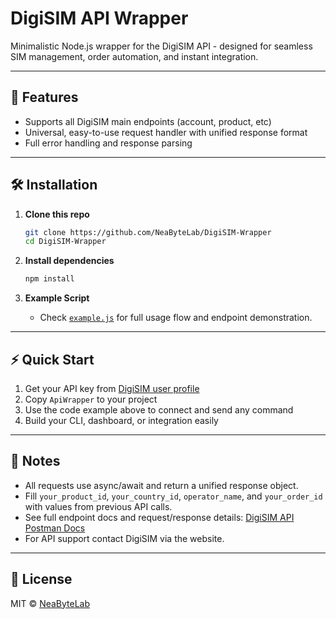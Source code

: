 # DigiSIM API Wrapper

Minimalistic Node.js wrapper for the DigiSIM API - designed for seamless SIM management, order automation, and instant integration. 

---

## 🚀 Features

* Supports all DigiSIM main endpoints (account, product, etc)
* Universal, easy-to-use request handler with unified response format
* Full error handling and response parsing

---

## 🛠️ Installation

1. **Clone this repo**
   ```sh
   git clone https://github.com/NeaByteLab/DigiSIM-Wrapper
   cd DigiSIM-Wrapper
   ```
2. **Install dependencies**
   ```sh
   npm install
   ```

3. **Example Script**

   - Check [`example.js`](./example.js) for full usage flow and endpoint demonstration.

---

## ⚡ Quick Start

1. Get your API key from [DigiSIM user profile](https://digisim.co/panel/user-profile)
2. Copy `ApiWrapper` to your project
3. Use the code example above to connect and send any command
4. Build your CLI, dashboard, or integration easily

---

## 📝 Notes

* All requests use async/await and return a unified response object.
* Fill `your_product_id`, `your_country_id`, `operator_name`, and `your_order_id` with values from previous API calls.
* See full endpoint docs and request/response details: [DigiSIM API Postman Docs](https://www.postman.com/neabytelab/digisim-api-doc/overview)
* For API support contact DigiSIM via the website.

---

## 📌 License

MIT © [NeaByteLab](https://github.com/NeaByteLab)
